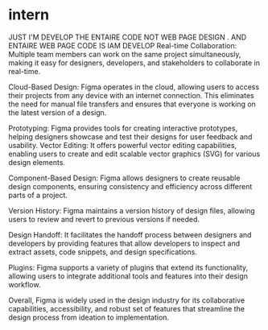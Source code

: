 # intern

JUST I'M DEVELOP THE ENTAIRE CODE NOT WEB PAGE DESIGN . AND ENTAIRE WEB PAGE CODE IS  IAM DEVELOP
Real-time Collaboration: Multiple team members can work on the same project simultaneously, making it easy for designers, developers, and stakeholders to collaborate in real-time.

Cloud-Based Design: Figma operates in the cloud, allowing users to access their projects from any device with an internet connection. This eliminates the need for manual file transfers and ensures that everyone is working on the latest version of a design.

Prototyping: Figma provides tools for creating interactive prototypes, helping designers showcase and test their designs for user feedback and usability.
Vector Editing: It offers powerful vector editing capabilities, enabling users to create and edit scalable vector graphics (SVG) for various design elements.

Component-Based Design: Figma allows designers to create reusable design components, ensuring consistency and efficiency across different parts of a project.

Version History: Figma maintains a version history of design files, allowing users to review and revert to previous versions if needed.

Design Handoff: It facilitates the handoff process between designers and developers by providing features that allow developers to inspect and extract assets, code snippets, and design specifications.

Plugins: Figma supports a variety of plugins that extend its functionality, allowing users to integrate additional tools and features into their design workflow.

Overall, Figma is widely used in the design industry for its collaborative capabilities, accessibility, and robust set of features that streamline the design process from ideation to implementation.






